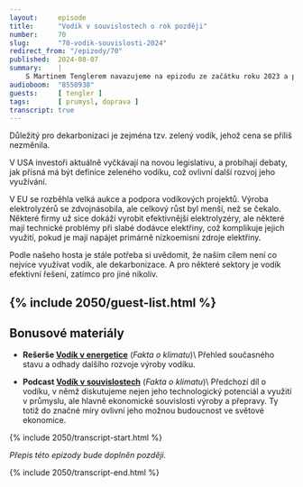 ```yaml
---
layout:     episode
title:      "Vodík v souvislostech o rok později"
number:     70
slug:       "70-vodik-souvislosti-2024"
redirect_from: "/epizody/70"
published:  2024-08-07
summary:    |
    S Martinem Tenglerem navazujeme na epizodu ze začátku roku 2023 a probíráme, co je kolem vodíku nového.
audioboom:  "8550938"
guests:     [ tengler ]
tags:       [ prumysl, doprava ]
transcript: true
---
```

Důležitý pro dekarbonizaci je zejména tzv. zelený vodík, jehož cena se příliš nezměnila. 

V USA investoři aktuálně vyčkávají na novou legislativu, a probíhají debaty, jak přísná má být definice zeleného vodíku, což ovlivní další rozvoj jeho využívání.

V EU se rozběhla velká aukce a podpora vodíkových projektů. Výroba elektrolyzérů se zdvojnásobila, ale celkový růst byl menší, než se čekalo. Některé firmy už sice dokáží vyrobit efektivnější elektrolyzéry, ale některé mají technické problémy při slabé dodávce elektřiny, což komplikuje jejich využití, pokud je mají napájet primárně nízkoemisní zdroje elektřiny.

Podle našeho hosta je stále potřeba si uvědomit, že naším cílem není co nejvíce využívat vodík, ale dekarbonizace. A pro některé sektory je vodík efektivní řešení, zatímco pro jiné nikoliv.

{% include 2050/guest-list.html %}
---

## Bonusové materiály

<div class="bonus-material" markdown="1">

* **Rešerše [Vodík v energetice](https://faktaoklimatu.cz/studie/2024-reserse-vodik)** (_Fakta o klimatu_)\\
  Přehled současného stavu a odhady dalšího rozvoje výroby vodíku.

* **Podcast [Vodík v souvislostech](https://2050podcast.cz/epizody/39-vodik)** (_Fakta o klimatu_)\\
  Předchozí díl o vodíku, v němž diskutujeme nejen jeho technologický potenciál a využití v průmyslu, ale hlavně ekonomické souvislosti výroby a přepravy. Ty totiž do značné míry ovlivní jeho možnou budoucnost ve světové ekonomice.

</div>

{% include 2050/transcript-start.html %}

_Přepis této epizody bude doplněn později._

{% include 2050/transcript-end.html %}
